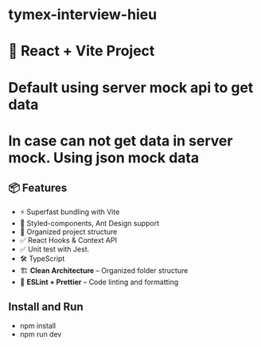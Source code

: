 # tymex-interview-hieu

# 🚀 React + Vite Project
# Default using server mock api to get data
# In case can not get data in server mock. Using json mock data


## 📦 Features
- ⚡ Superfast bundling with Vite  
- 🎨 Styled-components, Ant Design support  
- 📂 Organized project structure  
- ✅ React Hooks & Context API
- ✅ Unit test with Jest.
- 🛠️ TypeScript
- 🏗 **Clean Architecture** – Organized folder structure
- 🚀 **ESLint + Prettier** – Code linting and formatting

## Install and Run
- npm install
- npm run dev
